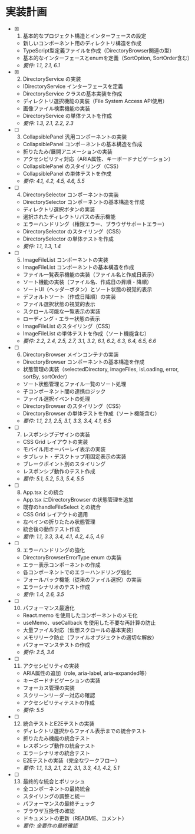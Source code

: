 # 実装計画

- [x] 1. 基本的なプロジェクト構造とインターフェースの設定





  - 新しいコンポーネント用のディレクトリ構造を作成
  - TypeScript型定義ファイルを作成（DirectoryBrowser関連の型）
  - 基本的なインターフェースとenumを定義（SortOption, SortOrder含む）
  - _要件: 1.1, 2.1, 6.1_

- [x] 2. DirectoryService の実装





  - IDirectoryService インターフェースを定義
  - DirectoryService クラスの基本実装を作成
  - ディレクトリ選択機能の実装（File System Access API使用）
  - 画像ファイル検索機能の実装
  - DirectoryService の単体テストを作成
  - _要件: 1.3, 2.1, 2.2, 2.3_

- [ ] 3. CollapsiblePanel 汎用コンポーネントの実装
  - CollapsiblePanel コンポーネントの基本構造を作成
  - 折りたたみ/展開アニメーションの実装
  - アクセシビリティ対応（ARIA属性、キーボードナビゲーション）
  - CollapsiblePanel のスタイリング（CSS）
  - CollapsiblePanel の単体テストを作成
  - _要件: 4.1, 4.2, 4.5, 4.6, 5.5_

- [ ] 4. DirectorySelector コンポーネントの実装
  - DirectorySelector コンポーネントの基本構造を作成
  - ディレクトリ選択ボタンの実装
  - 選択されたディレクトリパスの表示機能
  - エラーハンドリング（権限エラー、ブラウザサポートエラー）
  - DirectorySelector のスタイリング（CSS）
  - DirectorySelector の単体テストを作成
  - _要件: 1.1, 1.3, 1.4_

- [ ] 5. ImageFileList コンポーネントの実装
  - ImageFileList コンポーネントの基本構造を作成
  - ファイル一覧表示機能の実装（ファイル名と作成日表示）
  - ソート機能の実装（ファイル名、作成日の昇順・降順）
  - ソートUI（ヘッダーボタン）とソート状態の視覚的表示
  - デフォルトソート（作成日降順）の実装
  - ファイル選択状態の視覚的表示
  - スクロール可能な一覧表示の実装
  - ローディング・エラー状態の表示
  - ImageFileList のスタイリング（CSS）
  - ImageFileList の単体テストを作成（ソート機能含む）
  - _要件: 2.2, 2.4, 2.5, 2.7, 3.1, 3.2, 6.1, 6.2, 6.3, 6.4, 6.5, 6.6_

- [ ] 6. DirectoryBrowser メインコンテナの実装
  - DirectoryBrowser コンポーネントの基本構造を作成
  - 状態管理の実装（selectedDirectory, imageFiles, isLoading, error, sortBy, sortOrder）
  - ソート状態管理とファイル一覧のソート処理
  - 子コンポーネント間の連携ロジック
  - ファイル選択イベントの処理
  - DirectoryBrowser のスタイリング（CSS）
  - DirectoryBrowser の単体テストを作成（ソート機能含む）
  - _要件: 1.1, 2.1, 2.5, 3.1, 3.3, 3.4, 4.1, 6.5_

- [ ] 7. レスポンシブデザインの実装
  - CSS Grid レイアウトの実装
  - モバイル用オーバーレイ表示の実装
  - タブレット・デスクトップ用固定表示の実装
  - ブレークポイント別のスタイリング
  - レスポンシブ動作のテスト作成
  - _要件: 5.1, 5.2, 5.3, 5.4, 5.5_

- [ ] 8. App.tsx との統合
  - App.tsx にDirectoryBrowser の状態管理を追加
  - 既存のhandleFileSelect との統合
  - CSS Grid レイアウトの適用
  - 左ペインの折りたたみ状態管理
  - 統合後の動作テスト作成
  - _要件: 1.1, 3.3, 3.4, 4.1, 4.2, 4.5, 4.6_

- [ ] 9. エラーハンドリングの強化
  - DirectoryBrowserErrorType enum の実装
  - エラー表示コンポーネントの作成
  - 各コンポーネントでのエラーハンドリング強化
  - フォールバック機能（従来のファイル選択）の実装
  - エラーシナリオのテスト作成
  - _要件: 1.4, 2.6, 3.5_

- [ ] 10. パフォーマンス最適化
  - React.memo を使用したコンポーネントのメモ化
  - useMemo、useCallback を使用した不要な再計算の防止
  - 大量ファイル対応（仮想スクロールの基本実装）
  - メモリリーク防止（ファイルオブジェクトの適切な解放）
  - パフォーマンステストの作成
  - _要件: 2.5, 3.6_

- [ ] 11. アクセシビリティの実装
  - ARIA属性の追加（role, aria-label, aria-expanded等）
  - キーボードナビゲーションの実装
  - フォーカス管理の実装
  - スクリーンリーダー対応の確認
  - アクセシビリティテストの作成
  - _要件: 5.5_

- [ ] 12. 統合テストとE2Eテストの実装
  - ディレクトリ選択からファイル表示までの統合テスト
  - 折りたたみ機能の統合テスト
  - レスポンシブ動作の統合テスト
  - エラーシナリオの統合テスト
  - E2Eテストの実装（完全なワークフロー）
  - _要件: 1.1, 1.3, 2.1, 2.2, 3.1, 3.3, 4.1, 4.2, 5.1_

- [ ] 13. 最終的な統合とポリッシュ
  - 全コンポーネントの最終統合
  - スタイリングの調整と統一
  - パフォーマンスの最終チェック
  - ブラウザ互換性の確認
  - ドキュメントの更新（README、コメント）
  - _要件: 全要件の最終確認_